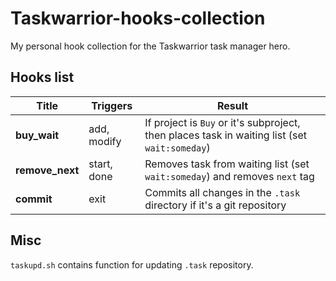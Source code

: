 # Taskwarrior-hooks-collection

My personal hook collection for the Taskwarrior task manager hero.

## Hooks list

|Title|Triggers|Result|
|-----|--------|------|
|__buy_wait__|add, modify|If project is `Buy` or it's subproject, then places task in waiting list (set `wait:someday`)
|__remove_next__|start, done|Removes task from waiting list (set `wait:someday`) and removes `next` tag
|__commit__|exit|Commits all changes in the `.task` directory if it's a git repository|

## Misc

`taskupd.sh` contains function for updating `.task` repository.